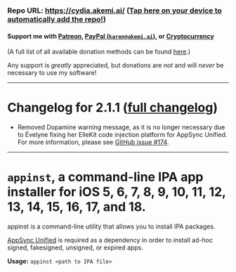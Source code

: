 ### Repo URL: https://cydia.akemi.ai/ ([Tap here on your device to automatically add the repo!](https://cydia.akemi.ai/add.php))

#### Support me with [Patreon](https://patreon.com/akemin_dayo), [PayPal (`karen@akemi.ai`)](https://paypal.me/akemindayo), or [Cryptocurrency](https://akemi.ai/?page/links#crypto)

(A full list of all available donation methods can be found [here](https://akemi.ai/?page/links#donate).)

Any support is _greatly_ appreciated, but donations are *not* and will *never* be necessary to use my software!

---

# Changelog for 2.1.1 ([full changelog](https://cydia.akemi.ai/?page/ai.akemi.appinst-changelog))

* Removed Dopamine warning message, as it is no longer necessary due to Évelyne fixing her ElleKit code injection platform for AppSync Unified. For more information, please see [GitHub issue #174](https://github.com/akemin-dayo/AppSync/issues/174).

---

# `appinst`, a command-line IPA app installer for iOS 5, 6, 7, 8, 9, 10, 11, 12, 13, 14, 15, 16, 17, and 18.

appinst is a command-line utility that allows you to install IPA packages.

[AppSync Unified](https://cydia.akemi.ai/?page/ai.akemi.appsyncunified) is required as a dependency in order to install ad-hoc signed, fakesigned, unsigned, or expired apps.

**Usage:** `appinst <path to IPA file>`
